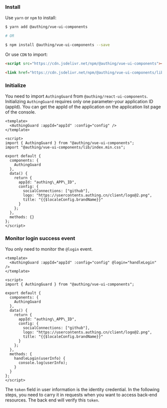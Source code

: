 ### Install

Use `yarn` or `npm` to install:

```bash
$ yarn add @authing/vue-ui-components

# OR

$ npm install @authing/vue-ui-components --save
```

Or use `CDN` to import:

```html
<script src="https://cdn.jsdelivr.net/npm/@authing/vue-ui-components"></script>

<link href="https://cdn.jsdelivr.net/npm/@authing/vue-ui-components/lib/index.min.css" rel="stylesheet"></link>
```

### Initialize

You need to import `AuthingGuard` from `@authing/react-ui-components`. Initializing `AuthingGuard` requires only one parameter-your application ID (appId). You can get the appId of the application on the application list page of the console.

```vue
<template>
  <AuthingGuard :appId="appId" :config="config" />
</template>

<script>
import { AuthingGuard } from "@authing/vue-ui-components";
import "@authing/vue-ui-components/lib/index.min.css";

export default {
  components: {
    AuthingGuard
  },
  data() {
    return {
      appId: "authing\_APP\_ID",
      config: {
        socialConnections: ["github"],
        logo: "https://usercontents.authing.cn/client/logo@2.png",
        title: "{{$localeConfig.brandName}}"
      }
    };
  },
  methods: {}
};
</script>
```

### Monitor login success event

You only need to monitor the `@login` event.

```vue
<template>
  <AuthingGuard :appId="appId" :config="config" @login="handleLogin" />
</template>

<script>
import { AuthingGuard } from "@authing/vue-ui-components";

export default {
  components: {
    AuthingGuard
  },
  data() {
    return {
      appId: "authing\_APP\_ID",
      config: {
        socialConnections: ["github"],
        logo: "https://usercontents.authing.cn/client/logo@2.png",
        title: "{{$localeConfig.brandName}}"
      }
    };
  },
  methods: {
    handleLogin(userInfo) {
      console.log(userInfo);
    }
  }
};
</script>
```

The `token` field in user information is the identity credential. In the following steps, you need to carry it in requests when you want to access back-end resources. The back end will verify this `token`.
